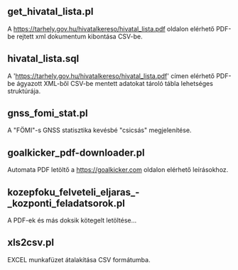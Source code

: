 
## get_hivatal_lista.pl
A https://tarhely.gov.hu/hivatalkereso/hivatal_lista.pdf oldalon elérhető PDF-be rejtett xml dokumentum kibontása CSV-be.

## hivatal_lista.sql
A 'https://tarhely.gov.hu/hivatalkereso/hivatal_lista.pdf' címen elérhető PDF-be ágyazott XML-ből CSV-be mentett adatokat tároló tábla lehetséges struktúrája.

## gnss_fomi_stat.pl
A "FÖMI"-s GNSS statisztika kevésbé "csicsás" megjelenítése.

## goalkicker_pdf-downloader.pl
Automata PDF letöltő a https://goalkicker.com oldalon elérhető leírásokhoz.

## kozepfoku_felveteli_eljaras_-_kozponti_feladatsorok.pl
A PDF-ek és más doksik kötegelt letöltése...

## xls2csv.pl
EXCEL munkafüzet átalakítása CSV formátumba.
